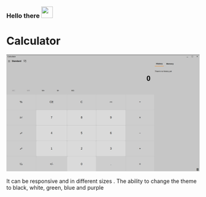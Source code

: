 <h3>
    Hello there
    <img src="https://media.tenor.com/3zYTjSu1N9AAAAAi/kenobi-pog.gif" width="30px" height="30px" />
</h3>

# Calculator

 <img src="Picture/Step 1/Step 1 calculator photo .png" alt="Calculator Step 1" />


It can be responsive and in different sizes .
The ability to change the theme to black, white, green, blue and purple
